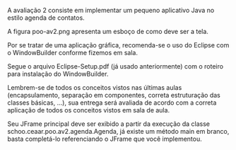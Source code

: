 A avaliação 2 consiste em implementar um pequeno aplicativo Java no estilo agenda de contatos.

A figura poo-av2.png apresenta um esboço de como deve ser a tela.

Por se tratar de uma aplicação gráfica, recomenda-se o uso do Eclipse com o WindowBuilder conforme fizemos em sala.

Segue o arquivo Eclipse-Setup.pdf (já usado anteriormente) com o roteiro para instalação do WindowBuilder.

Lembrem-se de todos os conceitos vistos nas últimas aulas (encapsulamento, separação em componentes, correta estruturação das classes básicas, ...), sua entrega será avaliada de acordo com a correta aplicação de todos os conceitos vistos em sala de aula.

Seu JFrame principal deve ser exibido a partir da execução da classe schoo.ceaar.poo.av2.agenda.Agenda, já existe um método main em branco, basta completá-lo referenciando o JFrame que você implementou.